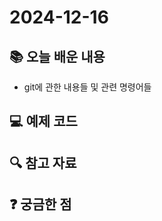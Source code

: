 # 2024-12-16

## 📚 오늘 배운 내용
- git에 관한 내용들 및 관련 명령어들

## 💻 예제 코드
<!-- 실습한 코드나 예제를 추가 -->

## 🔍 참고 자료

## ❓ 궁금한 점
